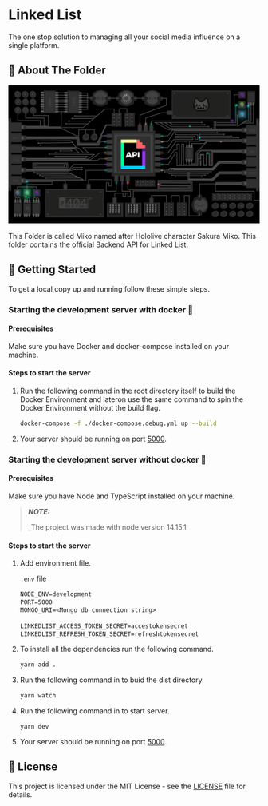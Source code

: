 # Linked List
The one stop solution to managing all your social media influence on a single platform.

## 📃 About The Folder

![API GIF][gif]

This Folder is called Miko named after Hololive character Sakura Miko. This folder contains the official Backend API for Linked List.

## 🧩 Getting Started

To get a local copy up and running follow these simple steps.

### Starting the development server with docker 🐳

#### Prerequisites

Make sure you have Docker and docker-compose installed on your machine.

#### Steps to start the server

1. Run the following command in the root directory itself to build the Docker Environment and lateron use the same command to spin the Docker Environment without the build flag.

      ```sh
      docker-compose -f ./docker-compose.debug.yml up --build
      ```

2. Your server should be running on port [5000](http://localhost:5000).

### Starting the development server without docker 📡

#### Prerequisites

Make sure you have Node and TypeScript installed on your machine.

> **_NOTE:_**
>
>_The project was made with node version 14.15.1

#### Steps to start the server

1. Add environment file.

      `.env` file

      ```env
      NODE_ENV=development
      PORT=5000
      MONGO_URI=<Mongo db connection string>

      LINKEDLIST_ACCESS_TOKEN_SECRET=accestokensecret
      LINKEDLIST_REFRESH_TOKEN_SECRET=refreshtokensecret
      ```

2. To install all the dependencies run the following command.

      ```sh
      yarn add .
      ```

3. Run the following command in to buid the dist directory.

      ```sh
      yarn watch
      ```

4. Run the following command in to start server.

      ```sh
      yarn dev
      ```

5. Your server should be running on port [5000](http://localhost:5000).

## 🔐 License

This project is licensed under the MIT License - see the [LICENSE](LICENSE) file for details.

<!-- MARKDOWN LINKS & IMAGES -->
[gif]: docs/api.gif